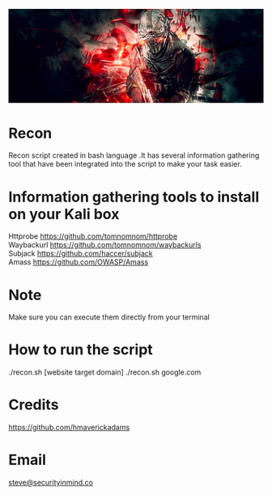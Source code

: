 ![](https://github.com/securityinmind365/Recon/blob/master/recon.png)

# Recon <br>
Recon script created in bash language .It has several information gathering tool that have been integrated into the script to make your task easier.

# Information gathering tools to install on your Kali box <br>
Httprobe https://github.com/tomnomnom/httprobe <br>
Waybackurl https://github.com/tomnomnom/waybackurls <br>
Subjack https://github.com/haccer/subjack <br>
Amass https://github.com/OWASP/Amass <br>

# Note <br>
Make sure you can execute them directly from your terminal

# How to run the script <br>
./recon.sh [website target domain] 
./recon.sh google.com

# Credits <br>
https://github.com/hmaverickadams

# Email<br>
steve@securityinmind.co
